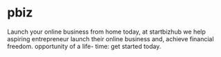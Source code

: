 # pbiz
Launch your online business from home today, at startbizhub we help aspiring entrepreneur launch their online business and, achieve financial freedom. opportunity of a life- time: get started today.
